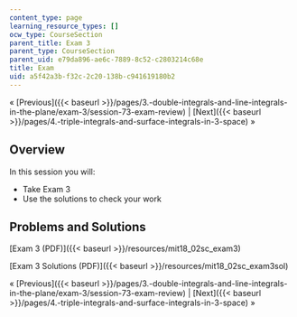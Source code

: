 ```yaml
---
content_type: page
learning_resource_types: []
ocw_type: CourseSection
parent_title: Exam 3
parent_type: CourseSection
parent_uid: e79da896-ae6c-7889-8c52-c2803214c68e
title: Exam
uid: a5f42a3b-f32c-2c20-138b-c941619180b2
---
```


« [Previous]({{< baseurl >}}/pages/3.-double-integrals-and-line-integrals-in-the-plane/exam-3/session-73-exam-review) | [Next]({{< baseurl >}}/pages/4.-triple-integrals-and-surface-integrals-in-3-space) »

Overview
--------

In this session you will:

*   Take Exam 3
*   Use the solutions to check your work

Problems and Solutions
----------------------

[Exam 3 (PDF)]({{< baseurl >}}/resources/mit18_02sc_exam3)

[Exam 3 Solutions (PDF)]({{< baseurl >}}/resources/mit18_02sc_exam3sol)

« [Previous]({{< baseurl >}}/pages/3.-double-integrals-and-line-integrals-in-the-plane/exam-3/session-73-exam-review) | [Next]({{< baseurl >}}/pages/4.-triple-integrals-and-surface-integrals-in-3-space) »